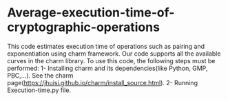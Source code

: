 # Average-execution-time-of-cryptographic-operations
This code estimates execution time of operations such as pairing and exponentiation using charm framework. Our code supports all the available curves in the charm library. 
To use this code, the following steps must be performed:
1- Installing charm and its dependencies(like Python, GMP, PBC,...). See the charm page(https://jhuisi.github.io/charm/install_source.html).
2- Running Execution-time.py file.  
